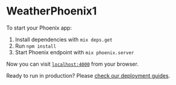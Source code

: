 # WeatherPhoenix1

To start your Phoenix app:

  1. Install dependencies with `mix deps.get`
  2. Run  `npm install`
  3. Start Phoenix endpoint with `mix phoenix.server`

Now you can visit [`localhost:4000`](http://localhost:4000) from your browser.

Ready to run in production? Please [check our deployment guides](http://www.phoenixframework.org/docs/deployment).

